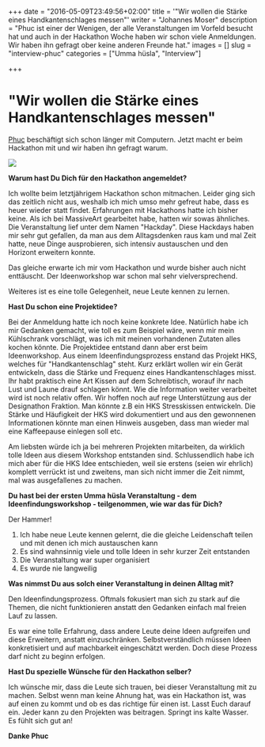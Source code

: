 +++
date = "2016-05-09T23:49:56+02:00"
title = '"Wir wollen die Stärke eines Handkantenschlages messen"'
writer = "Johannes Moser"
description = "Phuc ist einer der Wenigen, der alle Veranstaltungen im Vorfeld besucht hat und auch in der Hackathon Woche haben wir schon viele Anmeldungen. Wir haben ihn gefragt ober keine anderen Freunde hat."
images = []
slug = "interview-phuc"
categories = ["Umma hüsla", "Interview"]

+++

# "Wir wollen die Stärke eines Handkantenschlages messen"

[Phuc](http://www.phuc.at/) beschäftigt sich schon länger mit Computern. Jetzt macht er beim Hackathon mit und wir haben ihn gefragt warum.

<img src="/img/blog/phuc.jpg" class="pull-xs-left m-y-1 m-r-1" />

__Warum hast Du Dich für den Hackathon angemeldet?__

Ich wollte beim letztjährigem Hackathon schon mitmachen. Leider ging sich das zeitlich nicht aus, weshalb ich mich umso mehr gefreut habe, dass es heuer wieder statt findet. Erfahrungen mit Hackathons hatte ich bisher keine. Als ich bei MassiveArt gearbeitet habe, hatten wir sowas ähnliches. Die Veranstaltung lief unter dem Namen "Hackday". Diese Hackdays haben mir sehr gut gefallen, da man aus dem Alltagsdenken raus kam und mal Zeit hatte, neue Dinge ausprobieren, sich intensiv austauschen und den Horizont erweitern konnte.

Das gleiche erwarte ich mir vom Hackathon und wurde bisher auch nicht enttäuscht. Der Ideenworkshop war schon mal sehr vielversprechend.

Weiteres ist es eine tolle Gelegenheit, neue Leute kennen zu lernen. 


__Hast Du schon eine Projektidee?__

Bei der Anmeldung hatte ich noch keine konkrete Idee. Natürlich habe ich mir Gedanken gemacht, wie toll es zum Beispiel wäre, wenn mir mein Kühlschrank vorschlägt, was ich mit meinen vorhandenen Zutaten alles kochen könnte. Die Projektidee  entstand dann aber erst beim Ideenworkshop. Aus einem Ideenfindungsprozess enstand das Projekt HKS, welches für "Handkantenschlag" steht. Kurz erklärt wollen wir ein Gerät entwickeln, dass die Stärke und Frequenz eines Handkantenschlages misst. Ihr habt praktisch eine Art Kissen auf dem Schreibtisch, worauf ihr nach Lust und Laune drauf schlagen könnt. Wie die Information weiter verarbeitet wird ist noch relativ offen. Wir hoffen noch auf rege Unterstützung aus der Designathon Fraktion. Man könnte z.B ein HKS Stresskissen entwickeln. Die Stärke und Häufigkeit der HKS wird dokumentiert und aus den gewonnenen Informationen könnte man einen Hinweis ausgeben, dass man wieder mal eine Kaffeepause einlegen soll etc. 

Am liebsten würde ich ja bei mehreren Projekten mitarbeiten, da wirklich tolle Ideen aus diesem Workshop entstanden sind. Schlussendlich habe ich mich aber für die HKS Idee entschieden, weil sie erstens (seien wir ehrlich) komplett verrückt ist und zweitens, man sich nicht immer die Zeit nimmt, mal was ausgefallenes zu machen. 


__Du hast bei der ersten Umma hüsla Veranstaltung - dem Ideenfindungsworkshop - teilgenommen, wie war das für Dich?__

Der Hammer! 

1. Ich habe neue Leute kennen gelernt, die die gleiche Leidenschaft teilen und mit denen ich mich austauschen kann
2. Es sind wahnsinnig viele und tolle Ideen in sehr kurzer Zeit entstanden
3. Die Veranstaltung war super organisiert
4. Es wurde nie langweilig


__Was nimmst Du aus solch einer Veranstaltung in deinen Alltag mit?__

Den Ideenfindungsprozess. Oftmals fokusiert man sich zu stark auf die Themen, die nicht funktionieren anstatt den Gedanken einfach mal freien Lauf zu lassen.

Es war eine tolle Erfahrung, dass andere Leute deine Ideen aufgreifen und diese Erweitern, anstatt einzuschränken. Selbstverständlich müssen Ideen konkretisiert und auf machbarkeit eingeschätzt werden.
Doch diese Prozess darf nicht zu beginn erfolgen. 


__Hast Du spezielle Wünsche für den Hackathon selber?__

Ich wünsche mir, dass die Leute sich trauen, bei dieser Veranstaltung mit zu machen. Selbst wenn man keine Ahnung hat, was ein Hackathon ist, was auf einen zu kommt und ob es das richtige für einen ist. 
Lasst Euch darauf ein. Jeder kann zu den Projekten was beitragen. Springt ins kalte Wasser. Es fühlt sich gut an!

__Danke Phuc__